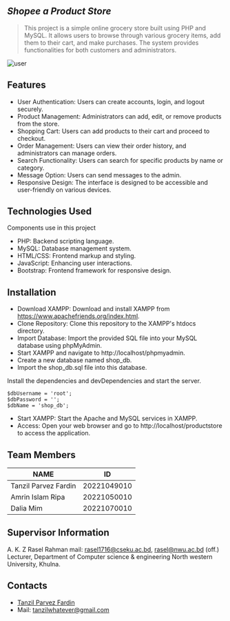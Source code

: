 ## _Shopee a Product Store_


> This project is a simple online grocery store built using PHP and MySQL. It allows users to browse through various grocery items, add them to their cart, and make purchases. The system provides functionalities for both customers and administrators.


![user](https://github.com/tanzil321/Shopee-A-Product-Store/assets/108389905/202ea440-6edc-4a0d-b1d6-f888c3a39518)


## Features

- User Authentication: Users can create accounts, login, and logout securely.
- Product Management: Administrators can add, edit, or remove products from the store.
- Shopping Cart: Users can add products to their cart and proceed to checkout.
- Order Management: Users can view their order history, and administrators can manage orders.
- Search Functionality: Users can search for specific products by name or category.
- Message Option: Users can send messages to the admin.
- Responsive Design: The interface is designed to be accessible and user-friendly on various devices.


## Technologies Used

Components use in this project

- PHP: Backend scripting language.
- MySQL: Database management system.
- HTML/CSS: Frontend markup and styling.
- JavaScript: Enhancing user interactions.
- Bootstrap: Frontend framework for responsive design.
## Installation

- Download XAMPP: Download and install XAMPP from https://www.apachefriends.org/index.html.
- Clone Repository: Clone this repository to the XAMPP's htdocs directory.
- Import Database: Import the provided SQL file into your MySQL database using phpMyAdmin.
- Start XAMPP and navigate to http://localhost/phpmyadmin.
- Create a new database named shop_db.
- Import the shop_db.sql file into this database.

Install the dependencies and devDependencies and start the server.

```$dbServer = 'localhost';
$dbUsername = 'root';
$dbPassword = '';
$dbName = 'shop_db';
```
- Start XAMPP: Start the Apache and MySQL services in XAMPP.
- Access: Open your web browser and go to http://localhost/productstore to access the application.



## Team Members
| NAME | ID |
| ------ | ------ |
| Tanzil Parvez Fardin | 20221049010 |
| Amrin Islam Ripa | 20221050010 |
| Dalia Mim | 20221070010 |
## Supervisor  Information
A. K. Z Rasel Rahman
mail: rasel1716@cseku.ac.bd, rasel@nwu.ac.bd (off.)
Lecturer, Department of Computer science & engineering
North western University, Khulna.
## Contacts
- [Tanzil Parvez Fardin](https://www.facebook.com/itzfardinhere/)
- Mail: tanzilwhatever@gmail.com

